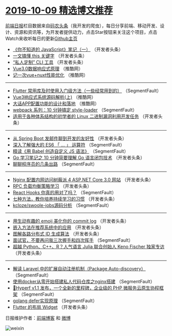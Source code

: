 # [2019-10-09 精选博文推荐](http://hao.caibaojian.com/date/2019/10/09)

[前端日报](http://caibaojian.com/c/news)栏目数据来自[码农头条](http://hao.caibaojian.com/)（我开发的爬虫），每日分享前端、移动开发、设计、资源和资讯等，为开发者提供动力，点击Star按钮来关注这个项目，点击Watch来收听每日的更新[Github主页](https://github.com/kujian/frontendDaily)
* [《你不知道的 JavaScript》笔记（一）](http://hao.caibaojian.com/127079.html) （开发者头条）
* [一文搞懂 this 关键字](http://hao.caibaojian.com/127063.html) （开发者头条）
* [“私人定制” CLI 工具](http://hao.caibaojian.com/127028.html) （开发者头条）
* [Vue3.0数据响应式原理](http://hao.caibaojian.com/127087.html) （推酷网）
* [记一次vue+nuxt性能优化](http://hao.caibaojian.com/127088.html) （推酷网）

***
* [Flutter 常用库及时使用入门级方法（一些经常用到的）](http://hao.caibaojian.com/127022.html) （SegmentFault）
* [Vue3响应式系统源码解析(上)](http://hao.caibaojian.com/127092.html) （推酷网）
* [大话APP配置功能的设计和落地](http://hao.caibaojian.com/127093.html) （推酷网）
* [webpack 系列：10 分钟搞定 style-loader](http://hao.caibaojian.com/127024.html) （SegmentFault）
* [适用于各种体系结构的初学者的 Linux 二进制漏洞利用开发任务](http://hao.caibaojian.com/127075.html) （开发者头条）

***
* [从 Spring Boot 发邮件聊到开发的友好性](http://hao.caibaojian.com/127044.html) （开发者头条）
* [深入了解强大的 ES6 「 &#8230; 」 运算符](http://hao.caibaojian.com/127017.html) （SegmentFault）
* [精读《用 Babel 创造自定义 JS 语法》](http://hao.caibaojian.com/127018.html) （SegmentFault）
* [Go 学习笔记之 10 分钟简要理解 Go 语言闭包技术](http://hao.caibaojian.com/127066.html) （开发者头条）
* [聊聊程序员的几条出路](http://hao.caibaojian.com/127019.html) （SegmentFault）

***
* [Nginx 配置内网访问树莓派 4 ASP.NET Core 3.0 网站](http://hao.caibaojian.com/127067.html) （开发者头条）
* [RPC 负载均衡策略学习](http://hao.caibaojian.com/127048.html) （开发者头条）
* [React Hooks  你真的用对了吗？](http://hao.caibaojian.com/127020.html) （SegmentFault）
* [七种方法，教你培养持续学习的习惯](http://hao.caibaojian.com/127033.html) （开发者头条）
* [kcloze/swoole-jobs源码分析](http://hao.caibaojian.com/127021.html) （SegmentFault）

***
* [用生动有趣的 emoij 美化你的 commit log](http://hao.caibaojian.com/127036.html) （开发者头条）
* [嵌入方法在推荐系统中的应用](http://hao.caibaojian.com/127050.html) （开发者头条）
* [图解各路分布式 ID 生成算法](http://hao.caibaojian.com/127037.html) （开发者头条）
* [面试官，不要再问我三次握手和四次挥手](http://hao.caibaojian.com/127012.html) （SegmentFault）
* [超越 Python、C++、R？人气语言 Julia 联合创始人 Keno Fischer 独家专访](http://hao.caibaojian.com/127052.html) （开发者头条）

***
* [解读 Laravel 中的扩展自动注册机制（Package Auto-discovery）](http://hao.caibaojian.com/127023.html) （SegmentFault）
* [使用docker从零开始搭建私人代码仓库之nginx搭建](http://hao.caibaojian.com/127013.html) （SegmentFault）
* [🚀Hyperf v1.1 发布，一个全新的里程碑，企业级的 PHP 微服务云原生协程框架](http://hao.caibaojian.com/127014.html) （SegmentFault）
* [golang defer实现原理](http://hao.caibaojian.com/127025.html) （SegmentFault）
* [Flutter 的布局 Widget](http://hao.caibaojian.com/127078.html) （开发者头条）

日报维护作者：[前端博客](http://caibaojian.com/) 和 [微博](http://caibaojian.com/go/weibo)

![weixin](https://user-images.githubusercontent.com/3055447/38468989-651132ac-3b80-11e8-8e6b-15122322a9d7.png)